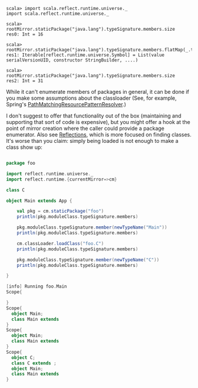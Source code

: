```
scala> import scala.reflect.runtime.universe._
import scala.reflect.runtime.universe._

scala> rootMirror.staticPackage("java.lang").typeSignature.members.size
res0: Int = 16

scala> rootMirror.staticPackage("java.lang").typeSignature.members.flatMap(_.typeSignature.members)
res1: Iterable[reflect.runtime.universe.Symbol] = List(value serialVersionUID, constructor StringBuilder, ....)

scala> rootMirror.staticPackage("java.lang").typeSignature.members.size
res2: Int = 31
```
While it can't enumerate members of packages in general, it can be done if you make some assumptions about the classloader (See, for example, Spring's [PathMatchingResourcePatternResolver](http://www.jarvana.com/jarvana/view/org/springframework/spring-core/3.0.0.RELEASE/spring-core-3.0.0.RELEASE-sources.jar!/org/springframework/core/io/support/PathMatchingResourcePatternResolver.java?format=ok).) 

I don't suggest to offer that functionality out of the box (maintaining and supporting that sort of code is expensive), but you might offer a hook at the point of mirror creation where the caller could provide a package enumerator.
Also see [Reflections](https://code.google.com/p/reflections/), which is more focused on finding classes.
It's worse than you claim: simply being loaded is not enough to make a class show up:
```scala

package foo

import reflect.runtime.universe._
import reflect.runtime.{currentMirror=>cm}

class C

object Main extends App {

	val pkg = cm.staticPackage("foo")
	println(pkg.moduleClass.typeSignature.members)

	pkg.moduleClass.typeSignature.member(newTypeName("Main"))
	println(pkg.moduleClass.typeSignature.members)

	cm.classLoader.loadClass("foo.C")
	println(pkg.moduleClass.typeSignature.members)

	pkg.moduleClass.typeSignature.member(newTypeName("C"))
	println(pkg.moduleClass.typeSignature.members)

}
```

```scala
[info] Running foo.Main
Scope{

}
Scope{
  object Main;
  class Main extends
}
Scope{
  object Main;
  class Main extends
}
Scope{
  object C;
  class C extends ;
  object Main;
  class Main extends
}
```
